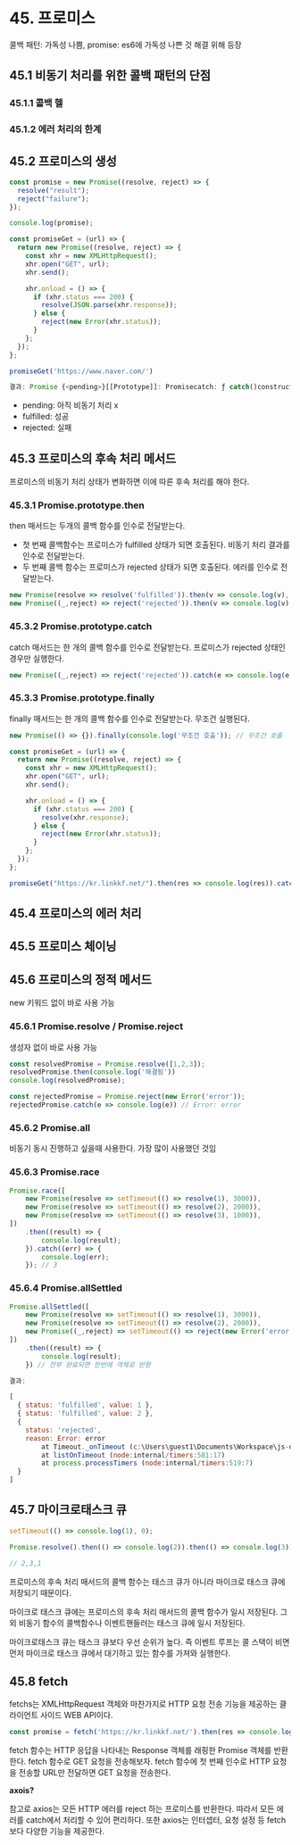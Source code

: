 # 45. 프로미스

콜백 패턴: 가독성 나쁨, promise: es6에 가독성 나쁜 것 해결 위해 등장

## 45.1 비동기 처리를 위한 콜백 패턴의 단점
### 45.1.1 콜백 헬
### 45.1.2 에러 처리의 한계
## 45.2 프로미스의 생성

```js
const promise = new Promise((resolve, reject) => {
  resolve("result");
  reject("failure");
});

console.log(promise);
```

```js
const promiseGet = (url) => {
  return new Promise((resolve, reject) => {
    const xhr = new XMLHttpRequest();
    xhr.open("GET", url);
    xhr.send();

    xhr.onload = () => {
      if (xhr.status === 200) {
        resolve(JSON.parse(xhr.response));
      } else {
        reject(new Error(xhr.status));
      }
    };
  });
};

promiseGet('https://www.naver.com/')

```


```js
결과: Promise {<pending>}[[Prototype]]: Promisecatch: ƒ catch()constructor: ƒ Promise()finally: ƒ finally()then: ƒ then()Symbol(Symbol.toStringTag): "Promise"[[Prototype]]: Object[[PromiseState]]: "pending"[[PromiseResult]]: undefined
```

- pending: 아직 비동기 처리 x
- fulfilled: 성공
- rejected: 실패

## 45.3 프로미스의 후속 처리 메서드

프로미스의 비동기 처리 상태가 변화하면 이에 따른 후속 처리를 해야 한다.

### 45.3.1 Promise.prototype.then

then 매서드는 두개의 콜백 함수를 인수로 전달받는다.

- 첫 번째 콜백함수는 프로미스가 fulfilled 상태가 되면 호출된다. 비동기 처리 결과를 인수로 전달받는다.
- 두 번째 콜백 함수는 프로미스가 rejected 상태가 되면 호출된다. 에러를 인수로 전달받는다.

```js
new Promise(resolve => resolve('fulfilled')).then(v => console.log(v), e => console.log(e)); // fullfilled
new Promise((_,reject) => reject('rejected')).then(v => console.log(v), e => console.log(e)); // rejected
```

### 45.3.2 Promise.prototype.catch

catch 매서드는 한 개의 콜백 함수를 인수로 전달받는다.
프로미스가 rejected 상태인 경우만 실행한다.

```js
new Promise((_,reject) => reject('rejected')).catch(e => console.log(e, 'error occured')); // rejected error occured
```

### 45.3.3 Promise.prototype.finally

finally 매서드는 한 개의 콜백 함수를 인수로 전달받는다.
무조건 실행된다.

```js
new Promise(() => {}).finally(console.log('무조건 호출')); // 무조건 호출
```

```js
const promiseGet = (url) => {
  return new Promise((resolve, reject) => {
    const xhr = new XMLHttpRequest();
    xhr.open("GET", url);
    xhr.send();

    xhr.onload = () => {
      if (xhr.status === 200) {
        resolve(xhr.response);
      } else {
        reject(new Error(xhr.status));
      }
    };
  });
};

promiseGet("https://kr.linkkf.net/").then(res => console.log(res)).catch(err => console.log(err)).finally(() => console.log('무조건 호출'));
```

## 45.4 프로미스의 에러 처리
## 45.5 프로미스 체이닝
## 45.6 프로미스의 정적 메서드

new 키워드 없이 바로 사용 가능

### 45.6.1 Promise.resolve / Promise.reject

생성자 없이 바로 사용 가능

```js
const resolvedPromise = Promise.resolve([1,2,3]);
resolvedPromise.then(console.log('해결됨'))
console.log(resolvedPromise);

const rejectedPromise = Promise.reject(new Error('error'));
rejectedPromise.catch(e => console.log(e)) // Error: error
```

### 45.6.2 Promise.all

비동기 동시 진행하고 싶을때 사용한다. 가장 많이 사용했던 것임

### 45.6.3 Promise.race

```js
Promise.race([
    new Promise(resolve => setTimeout(() => resolve(1), 3000)),
    new Promise(resolve => setTimeout(() => resolve(2), 2000)),
    new Promise(resolve => setTimeout(() => resolve(3), 1000)),
])
    .then((result) => {
        console.log(result);
    }).catch((err) => {
        console.log(err);
    }); // 3
```

### 45.6.4 Promise.allSettled

```js
Promise.allSettled([
    new Promise(resolve => setTimeout(() => resolve(1), 3000)),
    new Promise(resolve => setTimeout(() => resolve(2), 2000)),
    new Promise((_,reject) => setTimeout(() => reject(new Error('error'))))
])
    .then((result) => {
        console.log(result);
    }) // 전부 완료되면 한번에 객체로 반환
```

```js
결과:

[
  { status: 'fulfilled', value: 1 },
  { status: 'fulfilled', value: 2 },
  {
    status: 'rejected',
    reason: Error: error
        at Timeout._onTimeout (c:\Users\guest1\Documents\Workspace\js-deep-dive-study\test.js:4:55)
        at listOnTimeout (node:internal/timers:581:17)
        at process.processTimers (node:internal/timers:519:7)
  }
]
```

## 45.7 마이크로태스크 큐

```js
setTimeout(() => console.log(1), 0);

Promise.resolve().then(() => console.log(2)).then(() => console.log(3));

// 2,3,1
```

프로미스의 후속 처리 매서드의 콜백 함수는 태스크 큐가 아니라 마이크로 태스크 큐에 저장되기 때문이다.

마이크로 태스크 큐에는 프로미스의 후속 처리 매서드의 콜백 함수가 일시 저장된다.
그 외 비동기 함수의 콜백함수나 이벤트핸들러는 태스크 큐에 일시 저장된다.

마이크로태스크 큐는 태스크 큐보다 우선 순위가 높다. 즉 이벤트 루프는 콜 스택이 비면 먼저 마이크로 태스크 큐에서 대기하고 있는 함수를 가져와 실행한다.

## 45.8 fetch

fetchs는 XMLHttpRequest 객체와 마찬가지로 HTTP 요청 전송 기능을 제공하는 클라이언트 사이드 WEB API이다. 

```js
const promise = fetch('https://kr.linkkf.net/').then(res => console.log(res)); // Response {status: 200...}
```

fetch 함수는 HTTP 응답을 나타내는 Response 객체를 래핑한 Promise 객체를 반환한다. fetch 함수로 GET 요청을 전송해보자. fetch 함수에 첫 번째 인수로 HTTP 요청을 전송할 URL만 전달하면 GET 요청을 전송한다.

**axois?**

참고로 axios는 모든 HTTP 에러를 reject 하는 프로미스를 반환한다. 따라서 모든 에러를 catch에서 처리할 수 있어 편리하다. 또한 axios는 인터셉터, 요청 설정 등 fetch 보다 다양한 기능을 제공한다.
